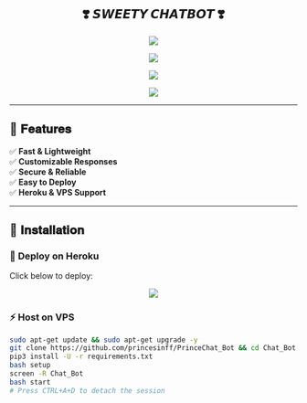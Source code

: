 <h2 align="center">
    ❣️ 𝙎𝙒𝙀𝙀𝙏𝙔 𝘾𝙃𝘼𝙏𝘽𝙊𝙏 ❣️
</h2>

<p align="center">
    <img src="https://user-images.githubusercontent.com/73097560/115834477-dbab4500-a447-11eb-908a-139a6edaec5c.gif">
</p>

<p align="center">
    <img src="https://readme-typing-svg.herokuapp.com?color=FF0000&width=420&lines=❤️+𝙎𝙬𝙚𝙚𝙩𝙮+𝘾𝙝𝙖𝙩+𝘽𝙤𝙩+👻">
</p>

<p align="center">
    <a href="https://envs.sh/BAC.mp4">
        <img src="https://files.catbox.moe/avuphi.jpg">
    </a>
</p>

<p align="center">
    <a href="https://envs.sh/BAU.mp4">
        <img src="https://user-images.githubusercontent.com/73097560/115834477-dbab4500-a447-11eb-908a-139a6edaec5c.gif">
    </a>
</p>

---

## 🚀 𝐅𝐞𝐚𝐭𝐮𝐫𝐞𝐬  
✅ **Fast & Lightweight**  
✅ **Customizable Responses**  
✅ **Secure & Reliable**  
✅ **Easy to Deploy**  
✅ **Heroku & VPS Support**  

---

## 📜 𝐈𝐧𝐬𝐭𝐚𝐥𝐥𝐚𝐭𝐢𝐨𝐧  

### 🌟 **Deploy on Heroku**
Click below to deploy:  
<p align="center">
    <a href="http://dashboard.heroku.com/new?template=https://github.com/Badhacker98/ShizuChat_Bot">
        <img src="https://img.shields.io/badge/Deploy%20On%20Heroku-blue?style=for-the-badge&logo=heroku">
    </a>
</p>

### ⚡ **Host on VPS**
```sh
sudo apt-get update && sudo apt-get upgrade -y
git clone https://github.com/princesinff/PrinceChat_Bot && cd Chat_Bot
pip3 install -U -r requirements.txt
bash setup
screen -R Chat_Bot
bash start
# Press CTRL+A+D to detach the session
